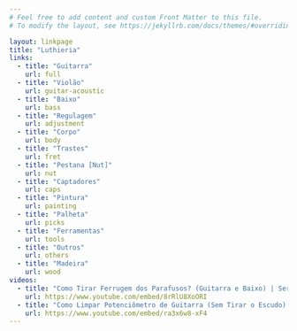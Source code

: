 ```yaml
---
# Feel free to add content and custom Front Matter to this file.
# To modify the layout, see https://jekyllrb.com/docs/themes/#overriding-theme-defaults

layout: linkpage
title: "Luthieria"
links:
  - title: "Guitarra"
    url: full
  - title: "Violão"
    url: guitar-acoustic
  - title: "Baixo"
    url: bass
  - title: "Regulagem"
    url: adjustment
  - title: "Corpo"
    url: body
  - title: "Trastes"
    url: fret
  - title: "Pestana [Nut]"
    url: nut
  - title: "Captadores"
    url: caps
  - title: "Pintura"
    url: painting
  - title: "Palheta"
    url: picks
  - title: "Ferramentas"
    url: tools
  - title: "Outros"
    url: others
  - title: "Madeira"
    url: wood
videos:
  - title: "Como Tirar Ferrugem dos Parafusos? (Guitarra e Baixo) | Sergio Grassi"
    url: https://www.youtube.com/embed/8rRlU8XoORI
  - title: "Como Limpar Potenciômetro de Guitarra (Sem Tirar o Escudo) | Sergio Grassi"
    url: https://www.youtube.com/embed/ra3x6w8-xF4
---
```

